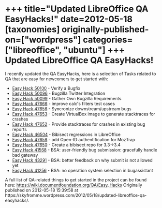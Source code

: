+++
title="Updated LibreOffice QA EasyHacks!"
date=2012-05-18
[taxonomies]
originally-published-on=["wordpress"]
categories=["libreoffice", "ubuntu"]
+++
Updated LibreOffice QA EasyHacks!
=================================

I recently updated the QA EasyHacks, here is a selection of Tasks related to QA that are easy for newcomers to get started with:
<ul>
	<li><a href="https://bugs.freedesktop.org/show_bug.cgi?id=50100" rel="nofollow" target="_blank">Easy Hack 50100</a> - Verify a Bugfix</li>
	<li><a href="https://bugs.freedesktop.org/show_bug.cgi?id=50096" rel="nofollow" target="_blank">Easy Hack 50096</a> - Bugzilla Twitter Integration</li>
	<li><a href="https://bugs.freedesktop.org/show_bug.cgi?id=50099" rel="nofollow" target="_blank">Easy Hack 50099</a> - Gather Own Bugzilla Requirements</li>
	<li><a href="https://bugs.freedesktop.org/show_bug.cgi?id=47666" rel="nofollow" target="_blank">Easy Hack 47666</a> - improve calc's filters test cases</li>
	<li><a href="https://bugs.freedesktop.org/show_bug.cgi?id=47656" rel="nofollow" target="_blank">Easy Hack 47656</a> - Syncronize downstream/upstream bugs</li>
	<li><a href="https://bugs.freedesktop.org/show_bug.cgi?id=47653" rel="nofollow" target="_blank">Easy Hack 47653</a> - Create VirtualBox image to generate stacktraces for crashes</li>
	<li><a href="https://bugs.freedesktop.org/show_bug.cgi?id=47652" rel="nofollow" target="_blank">Easy Hack 47652</a> - Provide stacktraces for crashes in existing bug reports</li>
	<li><a href="https://bugs.freedesktop.org/show_bug.cgi?id=46504" rel="nofollow" target="_blank">Easy Hack 46504</a> - Bibisect regressions in LibreOffice</li>
	<li><a href="https://bugs.freedesktop.org/show_bug.cgi?id=47658" rel="nofollow" target="_blank">Easy Hack 47658</a> - add Open-ID authentification for MozTrap</li>
	<li><a href="https://bugs.freedesktop.org/show_bug.cgi?id=47650" rel="nofollow" target="_blank">Easy Hack 47650</a> - Create a bibisect repo for 3.3-&gt;3.4</li>
	<li><a href="https://bugs.freedesktop.org/show_bug.cgi?id=41568" rel="nofollow" target="_blank">Easy Hack 41568</a> - BSA: user-friendly bug submission: gracefully handle bad gateway</li>
	<li><a href="https://bugs.freedesktop.org/show_bug.cgi?id=43291" rel="nofollow" target="_blank">Easy Hack 43291</a> - BSA: better feedback on why submit is not allowed yet</li>
	<li><a href="https://bugs.freedesktop.org/show_bug.cgi?id=41256" rel="nofollow" target="_blank">Easy Hack 41256</a> - BSA: no operation system selection in bugassistant</li>
</ul>
A full list of QA-related things to get started in the project can be found here: <a href="https://wiki.documentfoundation.org/QA/Easy_Hacks" rel="nofollow">https://wiki.documentfoundation.org/QA/Easy_Hacks</a>
Originally published on 2012-05-18 15:39:58 at https://skyfromme.wordpress.com/2012/05/18/updated-libreoffice-qa-easyhacks/.
